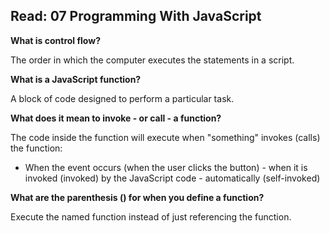 ## Read: 07 Programming With JavaScript ##

**What is control flow?**

The order in which the computer executes the statements in a script.

**What is a JavaScript function?**

A block of code designed to perform a particular task.

**What does it mean to invoke - or call - a function?**

The code inside the function will execute when "something" invokes (calls) the function:

- When the event occurs (when the user clicks the button) - when it is invoked (invoked) by the JavaScript code - automatically (self-invoked)

**What are the parenthesis () for when you define a function?**

Execute the named function instead of just referencing the function.

